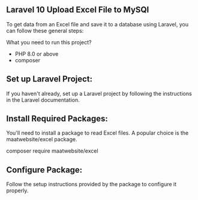 ## Laravel 10 Upload Excel File to MySQl

To get data from an Excel file and save it to a database using Laravel, you can follow these general steps:

What you need to run this project?
- PHP 8.0 or above
- composer


## Set up Laravel Project: 
If you haven't already, set up a Laravel project by following the instructions in the Laravel documentation.

## Install Required Packages: 
You'll need to install a package to read Excel files. A popular choice is the maatwebsite/excel package.

composer require maatwebsite/excel

## Configure Package: 
Follow the setup instructions provided by the package to configure it properly.
